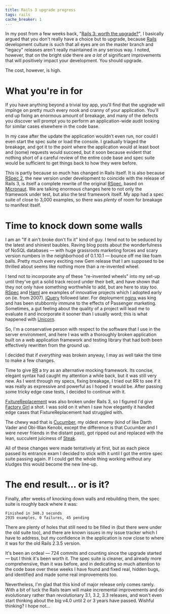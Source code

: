 ```yaml
---
title: Rails 3 upgrade progress
tags: rails
cache_breaker: 1
---
```


In my post from a few weeks back, "[Rails 3: worth the upgrade?](/blog/rails-3-worth-the-upgrade)", I basically argued that you don't really have a choice but to upgrade, because [Rails](/wiki/Rails) development culture is such that all eyes are on the master branch and "legacy" releases aren't really maintained in any serious way. I noted, however, that on the bright side there are *a lot* of significant improvements that will positively impact your development. You should upgrade.

The cost, however, is high.

# What you're in for

If you have anything beyond a trivial toy app, you'll find that the upgrade will impinge on pretty much every nook and cranny of your application. You'll end up fixing an enormous amount of breakage, and many of the defects you discover will prompt you to perform an application-wide audit looking for similar cases elsewhere in the code base.

In my case after the update the application wouldn't even run, nor could I even start the spec suite or load the console. I gradually triaged the breakage, and got it to the point where the application would at least boot and (some) requests would succeed, but it soon because evident that nothing short of a careful review of the entire code base and spec suite would be sufficient to get things back to how they were before.

This is partly because so much has changed in Rails itself. It is also because [RSpec 2](/wiki/RSpec_2), the new version under development to coincide with the release of Rails 3, is itself a complete rewrite of the original [RSpec](/wiki/RSpec), based on [Micronaut](/wiki/Micronaut). We are talking enormous changes here to not only the framework under test, but also the test framework itself. My app had a spec suite of close to 3,000 examples, so there was *plenty* of room for breakage to manifest itself.

# Time to knock down some walls

I am an "If it ain't broke don't fix it" kind of guy. I tend not to be seduced by the latest and shiniest baubles. Raving blog posts about the wonderfulness of NoSQL databases — with huge grassroots marketing forces and scary version numbers in the neighborhood of 0.1.10.1 — bounce off me like foam balls. Pretty much every exciting new Gem release that I am supposed to be thrilled about seems like nothing more than a re-invented wheel.

I tend not to incorporate any of these "re-invented wheels" into my set-up until they've got a solid track record under their belt, and have shown that they not only have something worthwhile to add, but are here to stay too. [RSpec](/wiki/RSpec) and [Haml](/wiki/Haml) are examples of innovative projects which I adopted early on (ie. from 2007). [jQuery](/wiki/jQuery) followed later. For deployment [nginx](/wiki/nginx) was king and has been stubbornly immune to the effects of Passenger marketing. Sometimes, a gut feeling about the quality of a project will lead me to evaluate it and incorporate it sooner than I usually word; this is what happened with [Unicorn](/wiki/Unicorn).

So, I'm a conservative person with respect to the software that I use in the server environment, and here I was with a thoroughly broken application built on a web application framework and testing library that had both been effectively rewritten from the ground up.

I decided that if *everything* was broken anyway, I may as well take the time to make a few changes.

Time to give [RR](/wiki/RR) a try as an alternative mocking framework. Its concise, elegant syntax had caught my attention a while back, but it was still very new. As I went through my specs, fixing breakage, I tried out RR to see if it was really as expressive and powerful as I hoped it would be. After passing some tricky edge case tests, I decided to continue with it.

[FxitureReplacement](/wiki/FxitureReplacement) was also broken under Rails 3, so I figured I'd give [Factory Girl](/wiki/Factory_Girl) a shot. I was sold on it when I saw how elegantly it handled edge cases that FixtureReplacement had struggled with.

The chewy wad that is [Cucumber](/wiki/Cucumber), my oldest enemy (kind of like Darth Vader and Obi-Wan Kenobi, except the difference is that Cucumber and I were never friends in the distant past), got ripped out and replaced with the lean, succulent juiciness of [Steak](/wiki/Steak).

All of these changes were made tentatively at first, but as each piece passed its entrance exam I decided to stick with it until I got the entire spec suite passing again. If I could get the whole thing working without any kludges this would become the new line-up.

# The end result... or is it?

Finally, after weeks of knocking down walls and rebuilding them, the spec suite is roughly back where it was:

    Finished in 340.3 seconds
    2935 examples, 0 failures, 45 pending

There are plenty of holes that still need to be filled in (but there were under the old suite too), and there are known issues in my issue tracker which I have to address, but my confidence in the application is now close to where it was for the old Rails 2.3.5 version.

It's been an ordeal — 724 commits and counting since the upgrade started — but I think it's been worth it. The spec suite is cleaner, and already more comprehensive, than it was before, and in dedicating so much attention to the code base over these weeks I have found and fixed real, hidden bugs, and identified and made some real improvements too.

Nevertheless, I'm glad that this kind of major release only comes rarely. With a bit of luck the Rails team will make incremental improvements and do evolutionary rather than revolutionary 3.1, 3.2, 3.3 releases, and won't even start thinking about the big v4.0 until 2 or 3 years have passed. Wishful thinking? I hope not...
